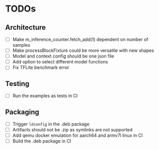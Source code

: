 # TODOs

## Architecture

- [ ] Make m_inference_counter.fetch_add(1) dependent on number of samples
- [ ] Make processBlockFixture could be more versatile with new shapes
- [ ] Model and context config should be one json file
- [ ] Add option to select different model functions
- [ ] Fix TFLite benchmark error

## Testing

- [ ] Run the examples as tests in CI

## Packaging

- [ ] Trigger `ldconfig` in the .deb package
- [ ] Artifacts should not be .zip as symlinks are not supported
- [ ] Add qemu docker emulation for aarch64 and armv7l linux in CI
- [ ] Build the .deb package in CI